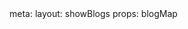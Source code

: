 <BlogList :blogMap="blogMap"/>

<script setup lang='ts'>
import {BlogType as Blog} from 'internal';

defineProps<{
  blogMap: Record<string, Blog[]>
}>()

</script>


<route lang="yaml">
meta:
  layout: showBlogs
  props: blogMap
</route>
